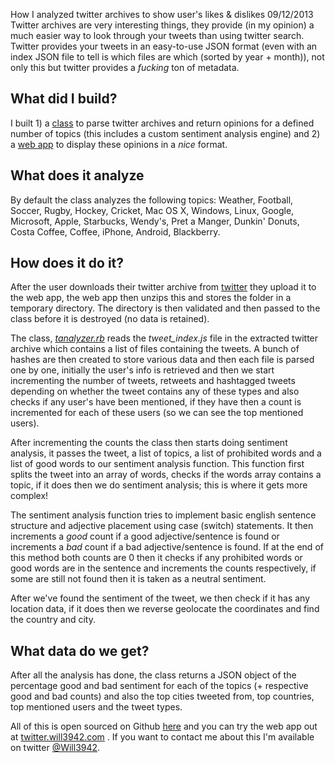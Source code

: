 How I analyzed twitter archives to show user's likes & dislikes
09/12/2013
Twitter archives are very interesting things, they provide (in my opinion) a much easier way to look through your tweets than using twitter search. Twitter provides your tweets in an easy-to-use JSON format (even with an index JSON file to tell is which files are which (sorted by year + month)), not only this but twitter provides a *fucking* ton of metadata.

## What did I build?

I built 1) a [class](https://github.com/will3942/tanalyzer/blob/master/tanalyzer.rb) to parse twitter archives and return opinions for a defined number of topics (this includes a custom sentiment analysis engine) and 2) a [web app](http://twitter.will3942.com) to display these opinions in a *nice* format.

## What does it analyze

By default the class analyzes the following topics: Weather, Football, Soccer, Rugby, Hockey, Cricket, Mac OS X, Windows, Linux, Google, Microsoft, Apple, Starbucks, Wendy's, Pret a Manger, Dunkin' Donuts, Costa Coffee, Coffee, iPhone, Android, Blackberry.

## How does it do it?

After the user downloads their twitter archive from [twitter](http://twitter.com/settings/account) they upload it to the web app, the web app then unzips this and stores the folder in a temporary directory. The directory is then validated and then passed to the class before it is destroyed (no data is retained).

The class, [*tanalyzer.rb*](https://github.com/will3942/tanalyzer/blob/master/tanalyzer.rb) reads the *tweet_index.js* file in the extracted twitter archive which contains a list of files containing the tweets. A bunch of hashes are then created to store various data and then each file is parsed one by one, initially the user's info is retrieved and then we start incrementing the number of tweets, retweets and hashtagged tweets depending on whether the tweet contains any of these types and also checks if any user's have been mentioned, if they have then a count is incremented for each of these users (so we can see the top mentioned users).

After incrementing the counts the class then starts doing sentiment analysis, it passes the tweet, a list of topics, a list of prohibited words and a list of good words to our sentiment analysis function. This function first splits the tweet into an array of words, checks if the words array contains a topic, if it does then we do sentiment analysis; this is where it gets more complex!

The sentiment analysis function tries to implement basic english sentence structure and adjective placement using case (switch) statements. It then increments a *good* count if a good adjective/sentence is found or increments a *bad* count if a bad adjective/sentence is found. If at the end of this method both counts are 0 then it checks if any prohibited words or good words are in the sentence and increments the counts respectively, if some are still not found then it is taken as a neutral sentiment.

After we've found the sentiment of the tweet, we then check if it has any location data, if it does then we reverse geolocate the coordinates and find the country and city.

## What data do we get?

After all the analysis has done, the class returns a JSON object of the percentage good and bad sentiment for each of the topics (+ respective good and bad counts) and also the top cities tweeted from, top countries, top mentioned users and the tweet types.

All of this is open sourced on Github [here](https://github.com/will3942/tanalyzer) and you can try the web app out at [twitter.will3942.com](http://twitter.will3942.com) . If you want to contact me about this I'm available on twitter [@Will3942](http://twitter.com/will3942).

